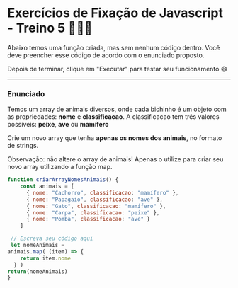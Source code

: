 # Exercícios de Fixação de Javascript - Treino 5 🏋🏽‍♀️

Abaixo temos uma função criada, mas sem nenhum código dentro. Você deve preencher esse código de acordo com o enunciado proposto.

Depois de terminar, clique em "Executar" para testar seu funcionamento 😄

------

### Enunciado

Temos um array de animais diversos, onde cada bichinho é um objeto com as propriedades: **nome** e **classificacao**. A classificacao tem três valores possíveis: **peixe**, **ave** ou **mamífero**

Crie um novo array que tenha **apenas os nomes dos animais**, no formato de strings.

Observação: não altere o array de animais! Apenas o utilize para criar seu novo array utilizando a função map.

```javascript
function criarArrayNomesAnimais() {
    const animais = [
      { nome: "Cachorro", classificacao: "mamífero" },
      { nome: "Papagaio", classificacao: "ave" },
      { nome: "Gato", classificacao: "mamífero" },
      { nome: "Carpa", classificacao: "peixe" },
      { nome: "Pomba", classificacao: "ave" }
    ]

 // Escreva seu código aqui
 let nomeAnimais = 
animais.map( (item) => {
    return item.nome
  } )
return(nomeAnimais)
}
```

